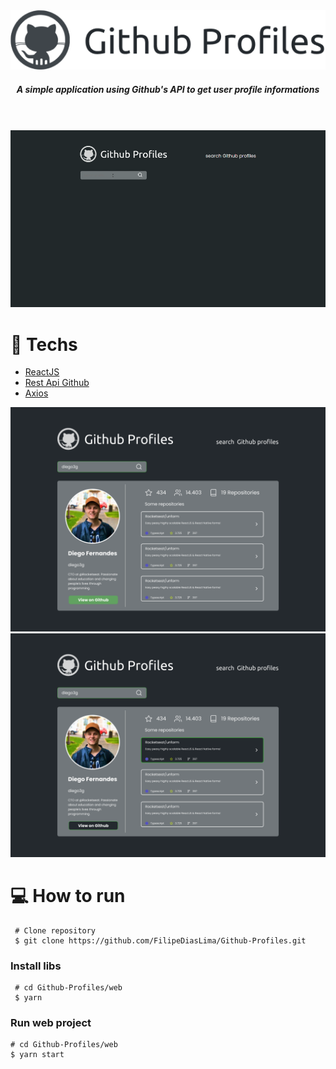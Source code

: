 <div align="center">
  <img src="./images/title.png" />
</div>

<h5 align="center">A simple application using Github's API to get user profile informations</h5>

<br/>
<br/>

<div align="center">
  <img src="./images/gif_demo.gif" width="650" />
</div>

# :rocket: Techs
 * [ReactJS](https://reactjs.org/)
 * [Rest Api Github](https://docs.github.com/en/rest)
 * [Axios](https://github.com/axios/axios)
 
<div align="center">
  <img src="./images/userfound.png" width="650"/>
  <img src="./images/userfoundhover.png" width="650"/>
</div>

# :computer: How to run
```
 # Clone repository
 $ git clone https://github.com/FilipeDiasLima/Github-Profiles.git
```
 
 ### Install libs
```
 # cd Github-Profiles/web
 $ yarn
```
 ### Run web project
 ```
 # cd Github-Profiles/web
 $ yarn start
```
